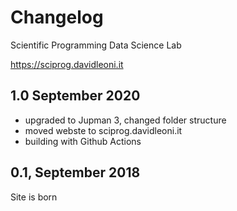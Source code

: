 
# Changelog

Scientific Programming Data Science Lab 

https://sciprog.davidleoni.it


## 1.0 September 2020

- upgraded to Jupman 3, changed folder structure
- moved webste to sciprog.davidleoni.it
- building with Github Actions


## 0.1, September 2018

Site is born